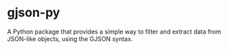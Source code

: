 # gjson-py
A Python package that provides a simple way to filter and extract data from JSON-like objects, using the GJSON syntax.
